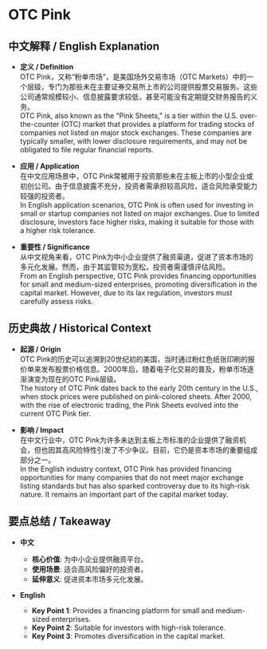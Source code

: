 # OTC Pink

## 中文解释 / English Explanation

* **定义 / Definition**  
  OTC Pink，又称“粉单市场”，是美国场外交易市场（OTC Markets）中的一个层级，专门为那些未在主要证券交易所上市的公司提供股票交易服务。这些公司通常规模较小、信息披露要求较低，甚至可能没有定期提交财务报告的义务。  
  OTC Pink, also known as the "Pink Sheets," is a tier within the U.S. over-the-counter (OTC) market that provides a platform for trading stocks of companies not listed on major stock exchanges. These companies are typically smaller, with lower disclosure requirements, and may not be obligated to file regular financial reports.

* **应用 / Application**  
  在中文应用场景中，OTC Pink常被用于投资那些未在主板上市的小型企业或初创公司。由于信息披露不充分，投资者需承担较高风险，适合风险承受能力较强的投资者。  
  In English application scenarios, OTC Pink is often used for investing in small or startup companies not listed on major exchanges. Due to limited disclosure, investors face higher risks, making it suitable for those with a higher risk tolerance.

* **重要性 / Significance**  
  从中文视角来看，OTC Pink为中小企业提供了融资渠道，促进了资本市场的多元化发展。然而，由于其监管较为宽松，投资者需谨慎评估风险。  
  From an English perspective, OTC Pink provides financing opportunities for small and medium-sized enterprises, promoting diversification in the capital market. However, due to its lax regulation, investors must carefully assess risks.

## 历史典故 / Historical Context

* **起源 / Origin**  
  OTC Pink的历史可以追溯到20世纪初的美国，当时通过粉红色纸张印刷的报价单来发布股票价格信息。2000年后，随着电子化交易的普及，粉单市场逐渐演变为现在的OTC Pink层级。  
  The history of OTC Pink dates back to the early 20th century in the U.S., when stock prices were published on pink-colored sheets. After 2000, with the rise of electronic trading, the Pink Sheets evolved into the current OTC Pink tier.

* **影响 / Impact**  
  在中文行业中，OTC Pink为许多未达到主板上市标准的企业提供了融资机会，但也因其高风险特性引发了不少争议。目前，它仍是资本市场的重要组成部分之一。  
  In the English industry context, OTC Pink has provided financing opportunities for many companies that do not meet major exchange listing standards but has also sparked controversy due to its high-risk nature. It remains an important part of the capital market today.

## 要点总结 / Takeaway

* **中文**  
  - **核心价值**: 为中小企业提供融资平台。
  - **使用场景**: 适合高风险偏好的投资者。
  - **延伸意义**: 促进资本市场多元化发展。

* **English**  
  - **Key Point 1**: Provides a financing platform for small and medium-sized enterprises.
  - **Key Point 2**: Suitable for investors with high-risk tolerance.
  - **Key Point 3**: Promotes diversification in the capital market.